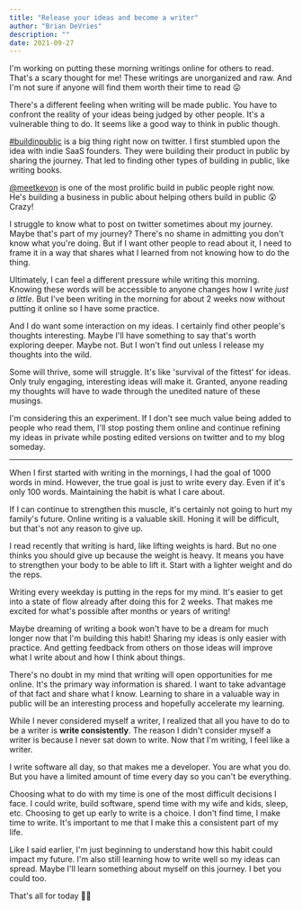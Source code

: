 ```yaml
---
title: "Release your ideas and become a writer"
author: "Brian DeVries"
description: ""
date: 2021-09-27
---
```


I'm working on putting these morning writings online for others to read. That's a scary thought for me! These writings are unorganized and raw. And I'm not sure if anyone will find them worth their time to read 😛

There's a different feeling when writing will be made public. You have to confront the reality of your ideas being judged by other people. It's a vulnerable thing to do. It seems like a good way to think in public though.

[#buildinpublic](https://twitter.com/search?q=%23buildinpublic) is a big thing right now on twitter. I first stumbled upon the idea with indie SaaS founders. They were building their product in public by sharing the journey. That led to finding other types of building in public, like writing books.

[@meetkevon](https://twitter.com/meetkevon) is one of the most prolific build in public people right now. He's building a business in public about helping others build in public 😲 Crazy!

I struggle to know what to post on twitter sometimes about my journey. Maybe that's part of my journey? There's no shame in admitting you don't know what you're doing. But if I want other people to read about it, I need to frame it in a way that shares what I learned from not knowing how to do the thing.

Ultimately, I can feel a different pressure while writing this morning. Knowing these words will be accessible to anyone changes how I write _just a little_. But I've been writing in the morning for about 2 weeks now without putting it online so I have some practice.

And I do want some interaction on my ideas. I certainly find other people's thoughts interesting. Maybe I'll have something to say that's worth exploring deeper. Maybe not. But I won't find out unless I release my thoughts into the wild.

Some will thrive, some will struggle. It's like 'survival of the fittest' for ideas. Only truly engaging, interesting ideas will make it. Granted, anyone reading my thoughts will have to wade through the unedited nature of these musings.

I'm considering this an experiment. If I don't see much value being added to people who read them, I'll stop posting them online and continue refining my ideas in private while posting edited versions on twitter and to my blog someday.

---

When I first started with writing in the mornings, I had the goal of 1000 words in mind. However, the true goal is just to write every day. Even if it's only 100 words. Maintaining the habit is what I care about.

If I can continue to strengthen this muscle, it's certainly not going to hurt my family's future. Online writing is a valuable skill. Honing it will be difficult, but that's not any reason to give up.

I read recently that writing is hard, like lifting weights is hard. But no one thinks you should give up because the weight is heavy. It means you have to strengthen your body to be able to lift it. Start with a lighter weight and do the reps.

Writing every weekday is putting in the reps for my mind. It's easier to get into a state of flow already after doing this for 2 weeks. That makes me excited for what's possible after months or years of writing!

Maybe dreaming of writing a book won't have to be a dream for much longer now that I'm building this habit! Sharing my ideas is only easier with practice. And getting feedback from others on those ideas will improve what I write about and how I think about things.

There's no doubt in my mind that writing will open opportunities for me online. It's the primary way information is shared. I want to take advantage of that fact and share what I know. Learning to share in a valuable way in public will be an interesting process and hopefully accelerate my learning.

While I never considered myself a writer, I realized that all you have to do to be a writer is **write consistently**. The reason I didn't consider myself a writer is because I never sat down to write. Now that I'm writing, I feel like a writer.

I write software all day, so that makes me a developer. You are what you do. But you have a limited amount of time every day so you can't be everything.

Choosing what to do with my time is one of the most difficult decisions I face. I could write, build software, spend time with my wife and kids, sleep, etc. Choosing to get up early to write is a choice. I don't find time, I make time to write. It's important to me that I make this a consistent part of my life.

Like I said earlier, I'm just beginning to understand how this habit could impact my future. I'm also still learning how to write well so my ideas can spread. Maybe I'll learn something about myself on this journey. I bet you could too.

That's all for today 👋🏼
